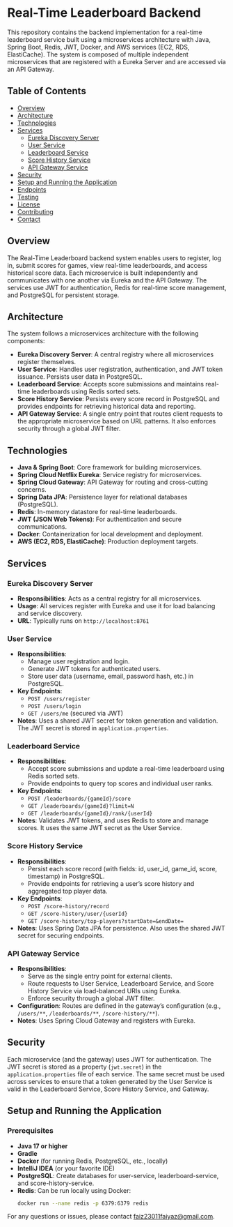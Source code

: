 # Real-Time Leaderboard Backend

This repository contains the backend implementation for a real-time leaderboard service built using a microservices architecture with Java, Spring Boot, Redis, JWT, Docker, and AWS services (EC2, RDS, ElastiCache). The system is composed of multiple independent microservices that are registered with a Eureka Server and are accessed via an API Gateway.

## Table of Contents

- [Overview](#overview)
- [Architecture](#architecture)
- [Technologies](#technologies)
- [Services](#services)
  - [Eureka Discovery Server](#eureka-discovery-server)
  - [User Service](#user-service)
  - [Leaderboard Service](#leaderboard-service)
  - [Score History Service](#score-history-service)
  - [API Gateway Service](#api-gateway-service)
- [Security](#security)
- [Setup and Running the Application](#setup-and-running-the-application)
- [Endpoints](#endpoints)
- [Testing](#testing)
- [License](#license)
- [Contributing](#contributing)
- [Contact](#contact)

## Overview

The Real-Time Leaderboard backend system enables users to register, log in, submit scores for games, view real-time leaderboards, and access historical score data. Each microservice is built independently and communicates with one another via Eureka and the API Gateway. The services use JWT for authentication, Redis for real-time score management, and PostgreSQL for persistent storage.

## Architecture

The system follows a microservices architecture with the following components:

- **Eureka Discovery Server**: A central registry where all microservices register themselves.
- **User Service**: Handles user registration, authentication, and JWT token issuance. Persists user data in PostgreSQL.
- **Leaderboard Service**: Accepts score submissions and maintains real-time leaderboards using Redis sorted sets.
- **Score History Service**: Persists every score record in PostgreSQL and provides endpoints for retrieving historical data and reporting.
- **API Gateway Service**: A single entry point that routes client requests to the appropriate microservice based on URL patterns. It also enforces security through a global JWT filter.

## Technologies

- **Java & Spring Boot**: Core framework for building microservices.
- **Spring Cloud Netflix Eureka**: Service registry for microservices.
- **Spring Cloud Gateway**: API Gateway for routing and cross-cutting concerns.
- **Spring Data JPA**: Persistence layer for relational databases (PostgreSQL).
- **Redis**: In-memory datastore for real-time leaderboards.
- **JWT (JSON Web Tokens)**: For authentication and secure communications.
- **Docker**: Containerization for local development and deployment.
- **AWS (EC2, RDS, ElastiCache)**: Production deployment targets.

## Services

### Eureka Discovery Server

- **Responsibilities**: Acts as a central registry for all microservices.
- **Usage**: All services register with Eureka and use it for load balancing and service discovery.
- **URL**: Typically runs on `http://localhost:8761`

### User Service

- **Responsibilities**:
  - Manage user registration and login.
  - Generate JWT tokens for authenticated users.
  - Store user data (username, email, password hash, etc.) in PostgreSQL.
- **Key Endpoints**:
  - `POST /users/register`
  - `POST /users/login`
  - `GET /users/me` (secured via JWT)
- **Notes**: Uses a shared JWT secret for token generation and validation. The JWT secret is stored in `application.properties`.

### Leaderboard Service

- **Responsibilities**:
  - Accept score submissions and update a real-time leaderboard using Redis sorted sets.
  - Provide endpoints to query top scores and individual user ranks.
- **Key Endpoints**:
  - `POST /leaderboards/{gameId}/score`
  - `GET /leaderboards/{gameId}?limit=N`
  - `GET /leaderboards/{gameId}/rank/{userId}`
- **Notes**: Validates JWT tokens, and uses Redis to store and manage scores. It uses the same JWT secret as the User Service.

### Score History Service

- **Responsibilities**:
  - Persist each score record (with fields: id, user_id, game_id, score, timestamp) in PostgreSQL.
  - Provide endpoints for retrieving a user’s score history and aggregated top player data.
- **Key Endpoints**:
  - `POST /score-history/record`
  - `GET /score-history/user/{userId}`
  - `GET /score-history/top-players?startDate=&endDate=`
- **Notes**: Uses Spring Data JPA for persistence. Also uses the shared JWT secret for securing endpoints.

### API Gateway Service

- **Responsibilities**:
  - Serve as the single entry point for external clients.
  - Route requests to User Service, Leaderboard Service, and Score History Service via load-balanced URIs using Eureka.
  - Enforce security through a global JWT filter.
- **Configuration**: Routes are defined in the gateway’s configuration (e.g., `/users/**`, `/leaderboards/**`, `/score-history/**`).
- **Notes**: Uses Spring Cloud Gateway and registers with Eureka.

## Security

Each microservice (and the gateway) uses JWT for authentication. The JWT secret is stored as a property (`jwt.secret`) in the `application.properties` file of each service. The same secret must be used across services to ensure that a token generated by the User Service is valid in the Leaderboard Service, Score History Service, and Gateway.

## Setup and Running the Application

### Prerequisites

- **Java 17 or higher**
- **Gradle**
- **Docker** (for running Redis, PostgreSQL, etc., locally)
- **IntelliJ IDEA** (or your favorite IDE)
- **PostgreSQL**: Create databases for user-service, leaderboard-service, and score-history-service.
- **Redis**: Can be run locally using Docker:
  ```bash
  docker run --name redis -p 6379:6379 redis

For any questions or issues, please contact faiz23011faiyaz@gmail.com.
